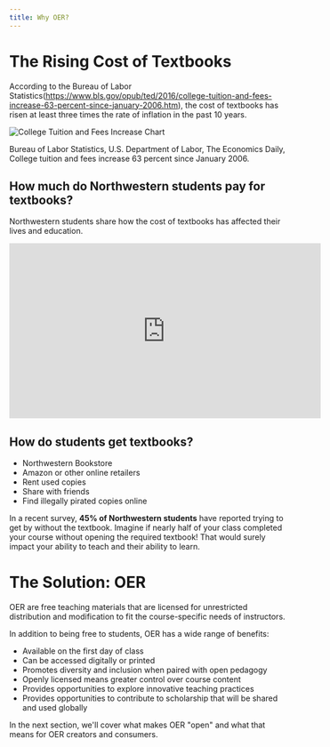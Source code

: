 ```yaml
---
title: Why OER?
---
```


# The Rising Cost of Textbooks

According to the Bureau of Labor Statistics(https://www.bls.gov/opub/ted/2016/college-tuition-and-fees-increase-63-percent-since-january-2006.htm), the cost of textbooks has risen at least three times the rate of inflation in the past 10 years. 

![College Tuition and Fees Increase Chart](https://lhmckeen.github.io/course-in-a-box/img/bls-chart.png)

Bureau of Labor Statistics, U.S. Department of Labor, The Economics Daily, College tuition and fees increase 63 percent since January 2006.

## How much do Northwestern students pay for textbooks?

Northwestern students share how the cost of textbooks has affected their lives and education.

<iframe width="560" height="315" src="https://www.youtube.com/embed/EJkNbCb5fPY" frameborder="0" allow="accelerometer; autoplay; encrypted-media; gyroscope; picture-in-picture" allowfullscreen></iframe>

## How do students get textbooks?

- Northwestern Bookstore
- Amazon or other online retailers
- Rent used copies
- Share with friends
- Find illegally pirated copies online

In a recent survey, **45% of Northwestern students** have reported trying to get by without the textbook. Imagine if nearly half of your class completed your course without opening the required textbook! That would surely impact your ability to teach and their ability to learn.

# The Solution: OER

OER are free teaching materials that are licensed for unrestricted distribution and modification to fit the course-specific needs of instructors.

In addition to being free to students, OER has a wide range of benefits:

- Available on the first day of class
- Can be accessed digitally or printed 
- Promotes diversity and inclusion when paired with open pedagogy
- Openly licensed means greater control over course content
- Provides opportunities to explore innovative teaching practices
- Provides opportunities to contribute to scholarship that will be shared and used globally

In the next section, we'll cover what makes OER "open" and what that means for OER creators and consumers.
